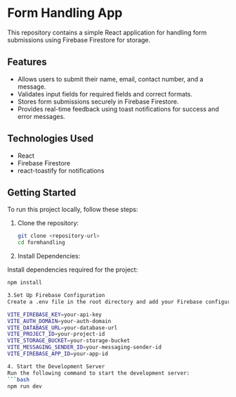 # Form Handling App

This repository contains a simple React application for handling form submissions using Firebase Firestore for storage.

## Features

- Allows users to submit their name, email, contact number, and a message.
- Validates input fields for required fields and correct formats.
- Stores form submissions securely in Firebase Firestore.
- Provides real-time feedback using toast notifications for success and error messages.

## Technologies Used

- React
- Firebase Firestore
- react-toastify for notifications

## Getting Started

To run this project locally, follow these steps:

1. Clone the repository:

   ```bash
   git clone <repository-url>
   cd formhandling
2. Install Dependencies:

Install dependencies required for the project:

```bash
npm install

3.Set Up Firebase Configuration
Create a .env file in the root directory and add your Firebase configuration. Replace your-api-key, your-auth-domain, and other placeholders with your actual Firebase project credentials:

VITE_FIREBASE_KEY=your-api-key
VITE_AUTH_DOMAIN=your-auth-domain
VITE_DATABASE_URL=your-database-url
VITE_PROJECT_ID=your-project-id
VITE_STORAGE_BUCKET=your-storage-bucket
VITE_MESSAGING_SENDER_ID=your-messaging-sender-id
VITE_FIREBASE_APP_ID=your-app-id

4. Start the Development Server
Run the following command to start the development server:
```bash
npm run dev
